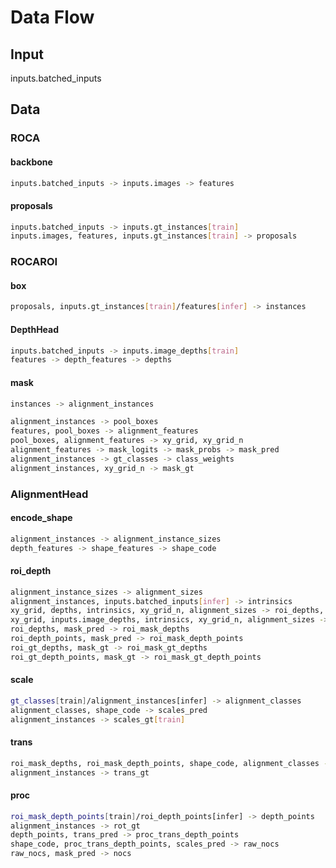 # Data Flow

## Input

inputs.batched_inputs

## Data

### ROCA

#### backbone

```bash
inputs.batched_inputs -> inputs.images -> features
```

#### proposals

```bash
inputs.batched_inputs -> inputs.gt_instances[train]
inputs.images, features, inputs.gt_instances[train] -> proposals
```

### ROCAROI

#### box

```bash
proposals, inputs.gt_instances[train]/features[infer] -> instances
```

#### DepthHead

```bash
inputs.batched_inputs -> inputs.image_depths[train]
features -> depth_features -> depths
```

#### mask

```bash
instances -> alignment_instances

alignment_instances -> pool_boxes
features, pool_boxes -> alignment_features
pool_boxes, alignment_features -> xy_grid, xy_grid_n
alignment_features -> mask_logits -> mask_probs -> mask_pred
alignment_instances -> gt_classes -> class_weights
alignment_instances, xy_grid_n -> mask_gt
```

### AlignmentHead

#### encode_shape

```bash
alignment_instances -> alignment_instance_sizes
depth_features -> shape_features -> shape_code
```

#### roi_depth

```bash
alignment_instance_sizes -> alignment_sizes
alignment_instances, inputs.batched_inputs[infer] -> intrinsics
xy_grid, depths, intrinsics, xy_grid_n, alignment_sizes -> roi_depths, roi_depth_points
xy_grid, inputs.image_depths, intrinsics, xy_grid_n, alignment_sizes -> roi_gt_depths, roi_gt_depth_points
roi_depths, mask_pred -> roi_mask_depths
roi_depth_points, mask_pred -> roi_mask_depth_points
roi_gt_depths, mask_gt -> roi_mask_gt_depths
roi_gt_depth_points, mask_gt -> roi_mask_gt_depth_points
```

#### scale

```bash
gt_classes[train]/alignment_instances[infer] -> alignment_classes
alignment_classes, shape_code -> scales_pred
alignment_instances -> scales_gt[train]
```

#### trans

```bash
roi_mask_depths, roi_mask_depth_points, shape_code, alignment_classes -> trans_pred
alignment_instances -> trans_gt
```

#### proc

```bash
roi_mask_depth_points[train]/roi_depth_points[infer] -> depth_points
alignment_instances -> rot_gt
depth_points, trans_pred -> proc_trans_depth_points
shape_code, proc_trans_depth_points, scales_pred -> raw_nocs
raw_nocs, mask_pred -> nocs
```

